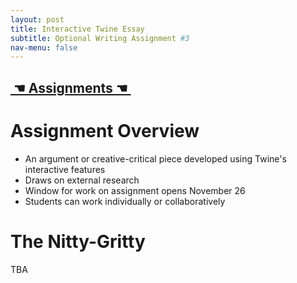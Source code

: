 ```yaml
---
layout: post
title: Interactive Twine Essay
subtitle: Optional Writing Assignment #3
nav-menu: false
---
```


## [ ☚ Assignments ☚ ][1]

# Assignment Overview

+ An argument or creative-critical piece developed using Twine's interactive features
+ Draws on external research
+ Window for work on assignment opens November 26
+ Students can work individually or collaboratively

# The Nitty-Gritty

TBA


[1]:	/assignments.html